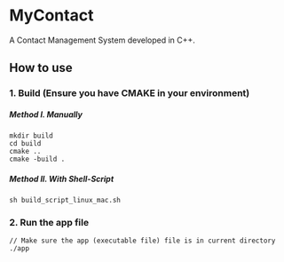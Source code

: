 # MyContact
A Contact Management System developed in C++.

## How to use

### 1. Build (Ensure you have CMAKE in your environment)
##### Method I. Manually  
```
mkdir build
cd build
cmake ..
cmake -build .
```
##### Method II. With Shell-Script
```$xslt
sh build_script_linux_mac.sh
```

### 2. Run the app file
```$xslt
// Make sure the app (executable file) file is in current directory
./app
```